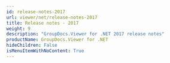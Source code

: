 ```yaml
---
id: release-notes-2017
url: viewer/net/release-notes-2017
title: Release notes - 2017
weight: 9
description: "GroupDocs.Viewer for .NET 2017 release notes"
productName: GroupDocs.Viewer for .NET
hideChildren: False
isMenuItemWithNoContent: True
---
```

